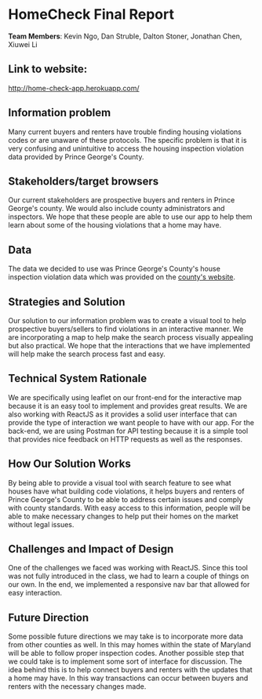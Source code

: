 # HomeCheck Final Report
**Team Members**: Kevin Ngo, Dan Struble, Dalton Stoner, Jonathan Chen, Xiuwei Li

## Link to website: 
http://home-check-app.herokuapp.com/

## Information problem
Many current buyers and renters have trouble finding housing violations codes or are unaware of these protocols. The specific problem is that it is very confusing and unintuitive to access the housing inspection violation data provided by Prince George's County.

## Stakeholders/target browsers
Our current stakeholders are prospective buyers and renters in Prince George's county. We would also include county administrators and inspectors. We hope that these people are able to use our app to help them learn about some of the housing violations that a home may have.

## Data
The data we decided to use was Prince George's County's house inspection violation data which was provided on the [county's website](https://data.princegeorgescountymd.gov/Urban-Planning/Housing-Inspection-Violations/9hyf-46qb).

## Strategies and Solution
Our solution to our information problem was to create a visual tool to help prospective buyers/sellers to find violations in an interactive manner. We are incorporating a map to help make the search process visually appealing but also practical. We hope that the interactions that we have implemented will help make the search process fast and easy.

## Technical System Rationale
We are specifically using leaflet on our front-end for the interactive map because it is an easy tool to implement and provides great results. We are also working with ReactJS as it provides a solid user interface that can provide the type of interaction we want people to have with our app. For the back-end, we are using Postman for API testing because it is a simple tool that provides nice feedback on HTTP requests as well as the responses.

## How Our Solution Works
By being able to provide a visual tool with search feature to see what houses have what building code violations, it helps buyers and renters of Prince George's County to be able to address certain issues and comply with county standards. With easy access to this information, people will be able to make necessary changes to help put their homes on the market without legal issues.

## Challenges and Impact of Design
One of the challenges we faced was working with ReactJS. Since this tool was not fully introduced in the class, we had to learn a couple of things on our own. In the end, we implemented a responsive nav bar that allowed for easy interaction.

## Future Direction
Some possible future directions we may take is to incorporate more data from other counties as well. In this may homes within the state of Maryland will be able to follow proper inspection codes. Another possible step that we could take is to implement some sort of interface for discussion. The idea behind this is to help connect buyers and renters with the updates that a home may have. In this way transactions can occur between buyers and renters with the necessary changes made.
